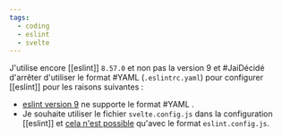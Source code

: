 ```yaml
---
tags:
  - coding
  - eslint
  - svelte
---
```

J'utilise encore [[eslint]] `8.57.0` et non pas la version 9 et #JaiDécidé d'arrêter d'utiliser le format #YAML (`.eslintrc.yaml`) pour configurer [[eslint]] pour les raisons suivantes :

- [eslint version 9](https://eslint.org/docs/latest/use/configure/configuration-files) ne supporte le format #YAML .
- Je souhaite utiliser le fichier `svelte.config.js` dans la configuration [[eslint]] et [cela n'est possible](https://github.com/sveltejs/eslint-plugin-svelte/) qu'avec le format `eslint.config.js`.